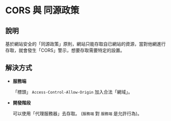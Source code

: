 # CORS 與 同源政策

## 說明
基於網站安全的「同源政策」原則，網站只能存取自已網站的資源，當對他網進行存取，就會發生「CORS」警示，想要存取需要特定的設置。

## 解決方式
- **服務端** 

  「標頭」 `Access-Control-Allow-Origin` 加入合法「網域」。

- **開發階段**

  可以使用「代理服務器」去存取。 (`服務端` 對 `服務端` 是允許行為)。
